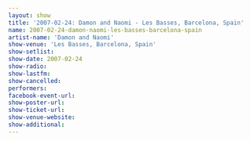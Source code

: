 ```yaml
---
layout: show
title: '2007-02-24: Damon and Naomi - Les Basses, Barcelona, Spain'
name: 2007-02-24-damon-naomi-les-basses-barcelona-spain
artist-name: 'Damon and Naomi'
show-venue: 'Les Basses, Barcelona, Spain'
show-setlist: 
show-date: 2007-02-24
show-radio: 
show-lastfm: 
show-cancelled: 
performers: 
facebook-event-url: 
show-poster-url: 
show-ticket-url: 
show-venue-website: 
show-additional: 
---
```


